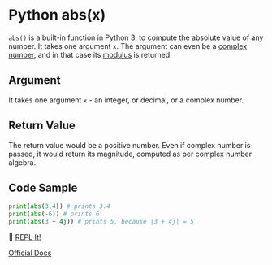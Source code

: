 # Python abs(x)

`abs()` is a built-in function in Python 3, to compute the absolute value of any number. It takes one argument `x`. The argument can even be a [complex number](https://docs.python.org/3.0/library/cmath.html), and in that case its [modulus](http://www.mathcentre.ac.uk/resources/sigma%20complex%20number%20leaflets/sigma-complex9-2009-1.pdf) is returned.

## Argument

It takes one argument `x` - an integer, or decimal, or a complex number.

## Return Value

The return value would be a positive number. Even if complex number is passed, it would return its magnitude, computed as per complex number algebra.

## Code Sample

```python
print(abs(3.4)) # prints 3.4
print(abs(-6)) # prints 6
print(abs(3 + 4j)) # prints 5, because |3 + 4j| = 5
```

:rocket: [REPL It!](https://repl.it/CL8k/0)

[Official Docs](https://docs.python.org/3/library/functions.html#abs)
